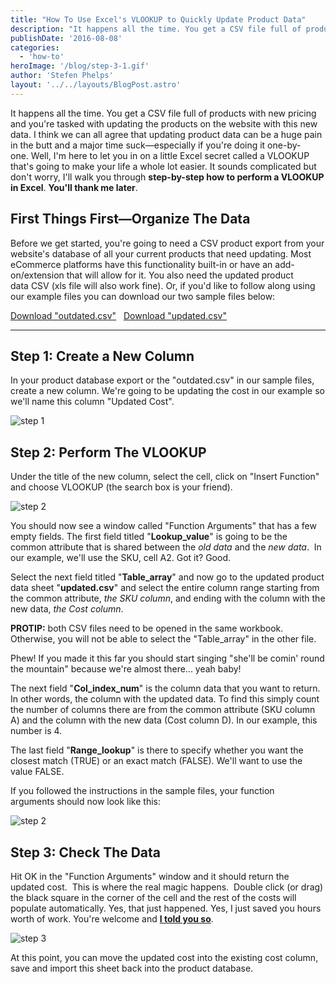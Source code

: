 ```yaml
---
title: "How To Use Excel's VLOOKUP to Quickly Update Product Data"
description: "It happens all the time. You get a CSV file full of products with new pricing and you're tasked with updating the products on the website with this new data. I think we can all agree that updating product data can be a huge pain in the butt and a major"
publishDate: '2016-08-08'
categories:
  - 'how-to'
heroImage: '/blog/step-3-1.gif'
author: 'Stefen Phelps'
layout: '../../layouts/BlogPost.astro'
---
```


It happens all the time. You get a CSV file full of products with new pricing and you're tasked with updating the products on the website with this new data. I think we can all agree that updating product data can be a huge pain in the butt and a major time suck—especially if you're doing it one-by-one. Well, I'm here to let you in on a little Excel secret called a VLOOKUP that's going to make your life a whole lot easier. It sounds complicated but don't worry, I'll walk you through **step-by-step how to perform a VLOOKUP in Excel**. **You'll thank me later**.

## First Things First—Organize The Data

Before we get started, you're going to need a CSV product export from your website's database of all your current products that need updating. Most eCommerce platforms have this functionality built-in or have an add-on/extension that will allow for it. You also need the updated product data CSV (xls file will also work fine). Or, if you'd like to follow along using our example files you can download our two sample files below:

[Download "outdated.csv"](https://cdn2.hubspot.net/hubfs/2049201/Documents/outdated.csv?t=1496938110509)   [Download "updated.csv"](https://cdn2.hubspot.net/hubfs/2049201/Documents/updated.csv?t=1496938110509)

---

## Step 1: **Create a New Column**

In your product database export or the "outdated.csv" in our sample files, create a new column. We're going to be updating the cost in our example so we'll name this column "Updated Cost".

![step 1](/blog/step-1-column.png)

## Step 2: **Perform The VLOOKUP**

Under the title of the new column, select the cell, click on "Insert Function" and choose VLOOKUP (the search box is your friend).

![step 2](/blog/step-1.5.png)

You should now see a window called "Function Arguments" that has a few empty fields. The first field titled "**Lookup_value**" is going to be the common attribute that is shared between the *old data* and the *new data*.  In our example, we'll use the SKU, cell A2. Got it? Good.

Select the next field titled "**Table_array**" and now go to the updated product data sheet "**updated.csv**" and select the entire column range starting from the common attribute, *the SKU column*, and ending with the column with the new data, *the Cost column*.

**PROTIP:** both CSV files need to be opened in the same workbook. Otherwise, you will not be able to select the "Table_array" in the other file.

Phew! If you made it this far you should start singing "she'll be comin' round the mountain" because we're almost there... yeah baby!

The next field "**Col_index_num**" is the column data that you want to return. In other words, the column with the updated data. To find this simply count the number of columns there are from the common attribute (SKU column A) and the column with the new data (Cost column D). In our example, this number is 4.

The last field "**Range_lookup**" is there to specify whether you want the closest match (TRUE) or an exact match (FALSE). We'll want to use the value FALSE.

If you followed the instructions in the sample files, your function arguments should now look like this:

![step 2](/blog/step-2.png)

## Step 3: **Check The Data**

Hit OK in the "Function Arguments" window and it should return the updated cost.  This is where the real magic happens.  Double click (or drag) the black square in the corner of the cell and the rest of the costs will populate automatically. Yes, that just happened. Yes, I just saved you hours worth of work. You're welcome and **[I told you so](#thank-you-stefen)**.

![step 3](/blog/step-3-1.gif)

At this point, you can move the updated cost into the existing cost column, save and import this sheet back into the product database.

